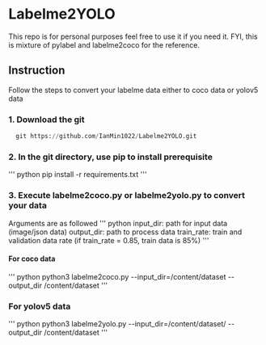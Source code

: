 # Labelme2YOLO
This repo is for personal purposes feel free to use it if you need it. FYI, this is mixture of pylabel and labelme2coco for the reference.

## Instruction 
Follow the steps to convert your labelme data either to coco data or yolov5 data

### 1. Download the git
``` python
  git https://github.com/IanMin1022/Labelme2YOLO.git
```

### 2. In the git directory, use pip to install prerequisite
''' python
  pip install -r requirements.txt
'''

### 3. Execute labelme2coco.py or labelme2yolo.py to convert your data
Arguments are as followed
''' python
  input_dir: path for input data (image/json data)
  output_dir: path to process data
  train_rate: train and validation data rate (if train_rate = 0.85, train data is 85%)
'''
#### For coco data
''' python
  python3 labelme2coco.py --input_dir=/content/dataset --output_dir /content/dataset
'''

### For yolov5 data
''' python
  python3 labelme2yolo.py --input_dir=/content/dataset/ --output_dir /content/dataset
'''
